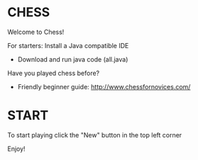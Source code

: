 # CHESS
Welcome to Chess!

For starters: Install a Java compatible IDE
- Download and run java code (all.java)

Have you played chess before?

- Friendly beginner guide: http://www.chessfornovices.com/

START
=====
To start playing click the "New" button in the top left corner

Enjoy!
